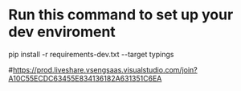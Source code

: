# Run this command to set up your dev enviroment
pip install -r requirements-dev.txt --target typings

#https://prod.liveshare.vsengsaas.visualstudio.com/join?A10C55ECDC63455E834136182A631351C6EA